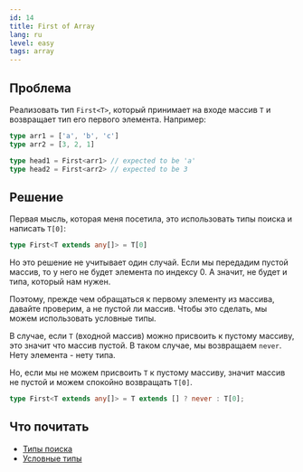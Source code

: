 ```yaml
---
id: 14
title: First of Array
lang: ru
level: easy
tags: array
---
```


## Проблема

Реализовать тип `First<T>`, который принимает на входе массив `T` и возвращает тип его первого элемента.
Например:

```typescript
type arr1 = ['a', 'b', 'c']
type arr2 = [3, 2, 1]

type head1 = First<arr1> // expected to be 'a'
type head2 = First<arr2> // expected to be 3
```

## Решение

Первая мысль, которая меня посетила, это использовать типы поиска и написать `T[0]`:

```typescript
type First<T extends any[]> = T[0]
```

Но это решение не учитывает один случай.
Если мы передадим пустой массив, то у него не будет элемента по индексу 0.
А значит, не будет и типа, который нам нужен.

Поэтому, прежде чем обращаться к первому элементу из массива, давайте проверим, а не пустой ли массив.
Чтобы это сделать, мы можем использовать условные типы.

В случае, если `T` (входной массив) можно присвоить к пустому массиву, это значит что массив пустой.
В таком случае, мы возвращаем `never`.
Нету элемента - нету типа.

Но, если мы не можем присвоить `T` к пустому массиву, значит массив не пустой и можем спокойно возвращать `T[0]`.

```typescript
type First<T extends any[]> = T extends [] ? never : T[0];
```

## Что почитать

- [Типы поиска](https://www.typescriptlang.org/docs/handbook/advanced-types.html#index-types)
- [Условные типы](https://www.typescriptlang.org/docs/handbook/advanced-types.html#conditional-types)
